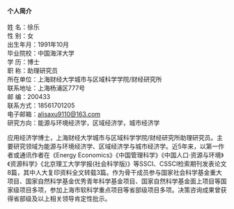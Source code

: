 <b>个人简介</b></br></br>
姓    名：徐乐</br>
性    别：女</br>
出生年月：1991年10月</br>
毕业院校：中国海洋大学</br>
学    历：博士</br>
职    称：助理研究员</br>
所在单位：上海财经大学城市与区域科学学院/财经研究所</br>
联系地址：上海杨浦区777号</br>
邮    编：200433</br>
联系方式：18561701205</br>
电子邮箱：alisaxu9110@163.com</br>
研究方向：能源与环境经济学，区域经济学，城市经济学</br>

应用经济学博士，上海财经大学城市与区域科学学院/财经研究所助理研究员。主要研究领域为能源与环境经济学、区域经济学与城市经济学。近5年来，以第一作者或通讯作者在《Energy Economics》《中国管理科学》《中国人口·资源与环境》《资源科学》《北京理工大学学报(社会科学版)》等SSCI、CSSCI检索期刊发表论文8篇，其中人大复印资料全文转载3篇。作为骨干成员参与国家社会科学基金重大项目、国家自然科学基金优秀青年科学基金项目、国家自然科学基金面上项目等国家级项目多项，参加上海市软科学重点项目等省部级项目多项。决策咨询成果曾获得省部级及以上相关领导肯定性批示。
